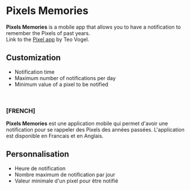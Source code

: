 # Pixels Memories

**Pixels Memories** is a mobile app that allows you to have a notification to remember the Pixels of past years.  
Link to the [Pixel app](https://teovogel.me/pixels/) by Teo Vogel.

## Customization

- Notification time
- Maximum number of notifications per day
- Minimum value of a pixel to be notified

<br>  

### [FRENCH]

**Pixels Memories** est une application mobile qui permet d'avoir une notification pour se rappeler des Pixels des années passées.
L'application est disponible en Francais et en Anglais.

## Personnalisation

- Heure de notification
- Nombre maximum de notification par jour
- Valeur minimale d'un pixel pour être notifié